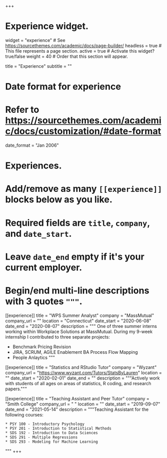 +++
# Experience widget.
widget = "experience"  # See https://sourcethemes.com/academic/docs/page-builder/
headless = true  # This file represents a page section.
active = true  # Activate this widget? true/false
weight = 40  # Order that this section will appear.

title = "Experience"
subtitle = ""

# Date format for experience
#   Refer to https://sourcethemes.com/academic/docs/customization/#date-format
date_format = "Jan 2006"

# Experiences.
#   Add/remove as many `[[experience]]` blocks below as you like.
#   Required fields are `title`, `company`, and `date_start`.
#   Leave `date_end` empty if it's your current employer.
#   Begin/end multi-line descriptions with 3 quotes `"""`.
[[experience]]
  title = "WPS Summer Analyst"
  company = "MassMutual"
  company_url = ""
  location = "Connecticut"
  date_start = "2020-06-08"
  date_end = "2020-08-07"
  description = """
  One of three summer interns working within Workplace Solutions at MassMutual. During my 9-week internship I contributed to three separate projects:
  
  * Benchmark Pricing Revision
  * JIRA, SCRUM, AGILE Enablement BA Process Flow Mapping
  * People Anlaytics
  """

[[experience]]
  title = "Statistics and RStudio Tutor"
  company = "Wyzant"
  company_url = "https://www.wyzant.com/Tutors/StatsByLauren"
  location = ""
  date_start = "2020-02-01"
  date_end = ""
  description = """Actively work with students of all ages on areas of statistics, R coding, and research papers."""

[[experience]]
  title = "Teaching Assistant and Peer Tutor"
  company = "Smith College"
  company_url = " "
  location = ""
  date_start = "2019-09-07"
  date_end = "2021-05-14"
  description = """Teaching Assistant for the following courses:
  
    * PSY 100 - Introductory Psychology
    * PSY 201 - Introduction to Statistical Methods
    * SDS 192 - Introduction to Data Sciences
    * SDS 291 - Multiple Regressions
    * SDS 293 - Modeling for Machine Learning
    
  """
+++
